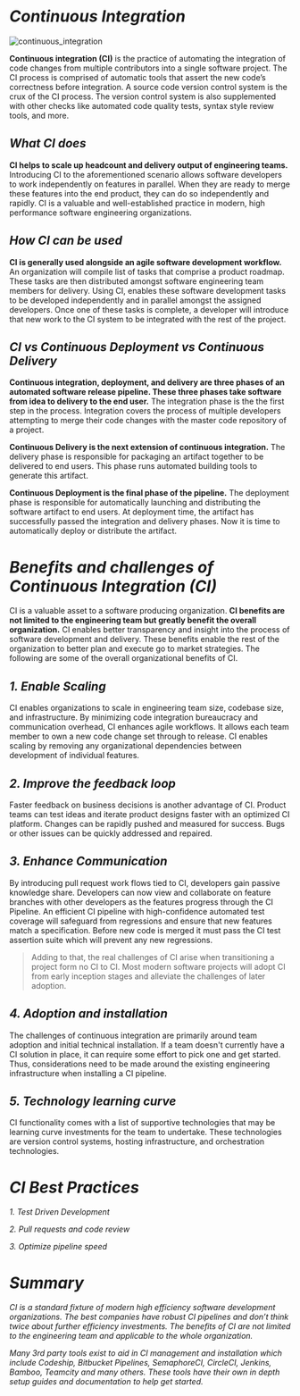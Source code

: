 # *Continuous Integration*

![continuous_integration](https://i.ytimg.com/vi/JmH4qKeQ6ro/maxresdefault.jpg)


**Continuous integration (CI)** is the practice of automating the integration of code changes from multiple contributors into a single software project. The CI process is comprised of automatic tools that assert the new code’s correctness before integration. A source code version control system is the crux of the CI process. The version control system is also supplemented with other checks like automated code quality tests, syntax style review tools, and more.

## *What CI does*

**CI helps to scale up headcount and delivery output of engineering teams.** Introducing CI to the aforementioned scenario allows software developers to work independently on features in parallel. When they are ready to merge these features into the end product, they can do so independently and rapidly. CI is a valuable and well-established practice in modern, high performance software engineering organizations.

## *How CI can be used*

**CI is generally used alongside an agile software development workflow.** An organization will compile list of tasks that comprise a product roadmap. These tasks are then distributed amongst software engineering team members for delivery. Using CI, enables these software development tasks to be developed independently and in parallel amongst the assigned developers. Once one of these tasks is complete, a developer will introduce that new work to the CI system to be integrated with the rest of the project.

## *CI vs Continuous Deployment vs Continuous Delivery*

**Continuous integration, deployment, and delivery are three phases of an automated software release pipeline. These three phases take software from idea to delivery to the end user.** The integration phase is the the first step in the process. Integration covers the process of multiple developers attempting to merge their code changes with the master code repository of a project.

**Continuous Delivery is the next extension of continuous integration.** The delivery phase is responsible for packaging an artifact together to be delivered to end users. This phase runs automated building tools to generate this artifact.

**Continuous Deployment is the final phase of the pipeline.** The deployment phase is responsible for automatically launching and distributing the software artifact to end users. At deployment time, the artifact has successfully passed the integration and delivery phases. Now it is time to automatically deploy or distribute the artifact.


# *Benefits and challenges of Continuous Integration (CI)*

CI is a valuable asset to a software producing organization. **CI benefits are not limited to the engineering team but greatly benefit the overall organization.** CI enables better transparency and insight into the process of software development and delivery. These benefits enable the rest of the organization to better plan and execute go to market strategies. The following are some of the overall organizational benefits of CI.

## *1. Enable Scaling*

CI enables organizations to scale in engineering team size, codebase size, and infrastructure. By minimizing code integration bureaucracy and communication overhead, CI enhances agile workflows. It allows each team member to own a new code change set through to release. CI enables scaling by removing any organizational dependencies between development of individual features.

## *2. Improve the feedback loop*

Faster feedback on business decisions is another advantage of CI. Product teams can test ideas and iterate product designs faster with an optimized CI platform. Changes can be rapidly pushed and measured for success. Bugs or other issues can be quickly addressed and repaired.

## *3. Enhance Communication*

By introducing pull request work flows tied to CI, developers gain passive knowledge share. Developers can now view and collaborate on feature branches with other developers as the features progress through the CI Pipeline. An efficient CI pipeline with high-confidence automated test coverage will safeguard from regressions and ensure that new features match a specification. Before new code is merged it must pass the CI test assertion suite which will prevent any new regressions.

>Adding to that, the real challenges of CI arise when transitioning a project form no CI to CI. Most modern software projects will adopt CI from early inception stages and alleviate the challenges of later adoption.

## *4. Adoption and installation*
  
The challenges of continuous integration are primarily around team adoption and initial technical installation. If a team doesn't currently have a CI solution in place, it can require some effort to pick one and get started. Thus, considerations need to be made around the existing engineering infrastructure when installing a CI pipeline.

## *5. Technology learning curve*

CI functionality comes with a list of supportive technologies that may be learning curve investments for the team to undertake. These technologies are version control systems, hosting infrastructure, and orchestration technologies.


# *CI Best Practices*

*1. Test Driven Development*

*2. Pull requests and code review*

*3. Optimize pipeline speed*


# *Summary*

*CI is a standard fixture of modern high efficiency software development organizations. The best companies have robust CI pipelines and don’t think twice about further efficiency investments. The benefits of CI are not limited to the engineering team and applicable to the whole organization.*

*Many 3rd party tools exist to aid in CI management and installation which include Codeship, Bitbucket Pipelines, SemaphoreCI, CircleCI, Jenkins, Bamboo, Teamcity and many others. These tools have their own in depth setup guides and documentation to help get started.*

